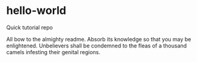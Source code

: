 # hello-world
Quick tutorial repo

All bow to the almighty readme. Absorb its knowledge so that you may be enlightened. Unbelievers shall be condemned to the fleas of a thousand camels infesting their genital regions. 
